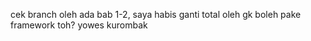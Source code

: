 cek branch oleh ada bab 1-2, saya habis ganti total oleh gk boleh pake framework toh? yowes kurombak
